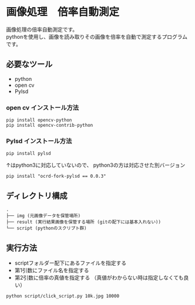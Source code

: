 # 画像処理　倍率自動測定
画像処理の倍率自動測定です。<br />
pythonを使用し、画像を読み取りその画像を倍率を自動で測定するプログラムです。

## 必要なツール
- python
- open cv
- Pylsd

### open cv インストール方法
```
pip install opencv-python
pip install opencv-contrib-python
```
### Pylsd インストール方法
```
pip install pylsd
```
↑はpython3に対応していないので、
python3の方は対応させた別バージョン
```
pip install "ocrd-fork-pylsd == 0.0.3"
```

## ディレクトリ構成
```
.
├── img (元画像データを保管場所)
├── result (実行結果画像を保管する場所 (gitの配下には基本入れない))
└── script (pythonのスクリプト群)
```

## 実行方法
- scriptフォルダー配下にあるファイルを指定する
- 第1引数にファイル名を指定する
- 第2引数に倍率の真値を指定する （真値がわからない時は指定しなくても良い）
```
python script/click_script.py 10k.jpg 10000
```
